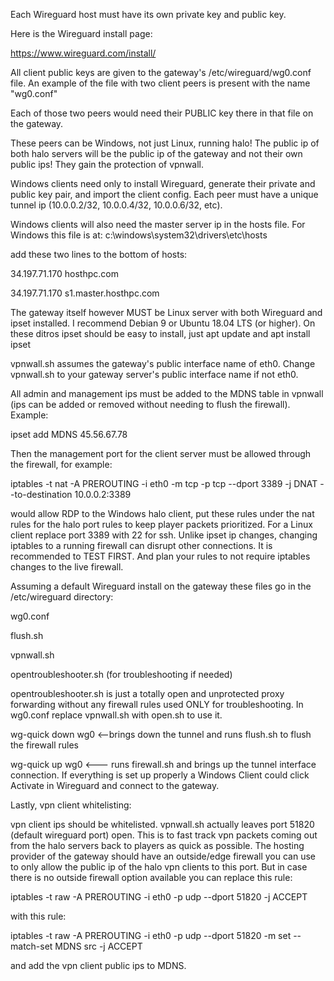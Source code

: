 Each Wireguard host must have its own private key and public key.

Here is the Wireguard install page:

https://www.wireguard.com/install/

All client public keys are given to the gateway's /etc/wireguard/wg0.conf file. An example of the file with two client peers is present with the name "wg0.conf"

Each of those two peers would need their PUBLIC key there in that file on the gateway.

These peers can be Windows, not just Linux, running halo! The public ip of both halo servers will be the public ip of the gateway and not their own public ips! They gain the protection of vpnwall.

Windows clients need only to install Wireguard, generate their private and public key pair, and import the client config. Each peer must have a unique tunnel ip (10.0.0.2/32, 10.0.0.4/32, 10.0.0.6/32, etc).

Windows clients will also need the master server ip in the hosts file. For Windows this file is at:
c:\windows\system32\drivers\etc\hosts

add these two lines to the bottom of hosts:

34.197.71.170 hosthpc.com

34.197.71.170 s1.master.hosthpc.com


The gateway itself however MUST be Linux server with both Wireguard and ipset installed. I recommend Debian 9 or Ubuntu 18.04 LTS (or higher). On these ditros ipset should be easy to install, just apt update and apt install ipset

vpnwall.sh assumes the gateway's public interface name of eth0. Change vpnwall.sh to your gateway server's public interface name if not eth0.

All admin and management ips must be added to the MDNS table in vpnwall (ips can be added or removed without needing to flush the firewall). Example:

ipset add MDNS 45.56.67.78

Then the management port for the client server must be allowed through the firewall, for example:

iptables -t nat -A PREROUTING -i eth0 -m tcp -p tcp --dport 3389 -j DNAT --to-destination 10.0.0.2:3389

would allow RDP to the Windows halo client, put these rules under the nat rules for the halo port rules to keep player packets prioritized. For a Linux client replace port 3389 with 22 for ssh. Unlike ipset ip changes, changing iptables to a running firewall can disrupt other connections. It is recommended to TEST FIRST. And plan your rules to not require iptables changes to the live firewall.

Assuming a default Wireguard install on the gateway these files go in the /etc/wireguard directory:


wg0.conf 

flush.sh 

vpnwall.sh 

opentroubleshooter.sh (for troubleshooting if needed)

opentroubleshooter.sh is just a totally open and unprotected proxy forwarding without any firewall rules used ONLY for troubleshooting. In wg0.conf replace vpnwall.sh with open.sh to use it.

wg-quick down wg0 <--brings down the tunnel and runs flush.sh to flush the firewall rules 

wg-quick up wg0 <--- runs firewall.sh and brings up the tunnel interface connection. If everything is set up properly a Windows Client could click Activate in Wireguard and connect to the gateway.

Lastly, vpn client whitelisting:

vpn client ips should be whitelisted. vpnwall.sh actually leaves port 51820 (default wireguard port) open. This is to fast track vpn packets coming out from the halo servers back to players as quick as possible. The hosting provider of the gateway should have an outside/edge firewall you can use to only allow the public ip of the halo vpn clients to this port. But in case there is no outside firewall option available you can replace this rule:

iptables -t raw -A PREROUTING -i eth0 -p udp --dport 51820 -j ACCEPT

with this rule:

iptables -t raw -A PREROUTING -i eth0 -p udp --dport 51820 -m set --match-set MDNS src -j ACCEPT

and add the vpn client public ips to MDNS.
